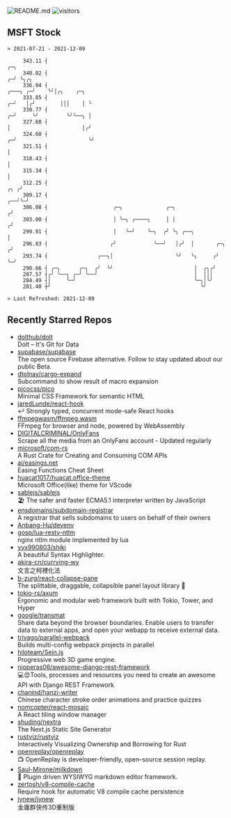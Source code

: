 ![README.md](https://github.com/Gerhut/Gerhut/workflows/README.md/badge.svg)
![visitors](https://visitors.vercel.app/Gerhut/Gerhut?token=8cf69d1f6813d272ef062726b6070c9be4ff72038cfe5a7ded7384a8da65d866)

## MSFT Stock

```
> 2021-07-21 - 2021-12-09

     343.11 ┤                                                                                    ╭─╮             
     340.02 ┤                                                                                  ╭─╯ ╰╮╭╮          
     336.94 ┤                                                                          ╭───╮ ╭─╯    ╰╯│╭╮    ╭─╮ 
     333.85 ┤                                                                        ╭─╯   │╭╯        │││    │ ╰ 
     330.77 ┤                                                                      ╭─╯     ╰╯         ╰╯╰──╮ │   
     327.68 ┤                                                                      │                       │╭╯   
     324.60 ┤                                                                    ╭─╯                       ╰╯    
     321.51 ┤                                                                    │                               
     318.43 ┤                                                                    │                               
     315.34 ┤                                                                    │                               
     312.25 ┤                                                                ╭╮ ╭╯                               
     309.17 ┤                                                             ╭──╯╰─╯                                
     306.08 ┤                     ╭─╮              ╭─╮                   ╭╯                                      
     303.00 ┤                     │ ╰─╮ ╭────╮     │ │                  ╭╯                                       
     299.91 ┤                     │   ╰─╯    ╰─╮  ╭╯ ╰╮ ╭──╮            │                                        
     296.83 ┤                    ╭╯            ╰──╯   │╭╯  │       ╭─╮ ╭╯                                        
     293.74 ┤                ╭──╮│                    ╰╯   ╰╮     ╭╯ ╰─╯                                         
     290.66 ┤ ╭─╮      ╭─╮  ╭╯  ╰╯                          │  ╭╮╭╯                                              
     287.57 ┤╭╯ ╰──╮ ╭─╯ ╰──╯                               │  │││                                               
     284.49 ┤│     ╰─╯                                      ╰─╮│╰╯                                               
     281.40 ┼╯                                                ╰╯                                                 

> Last Refreshed: 2021-12-09
```

## Recently Starred Repos

- [dolthub/dolt](https://github.com/dolthub/dolt)  
  Dolt – It's Git for Data
- [supabase/supabase](https://github.com/supabase/supabase)  
  The open source Firebase alternative. Follow to stay updated about our public Beta.
- [dtolnay/cargo-expand](https://github.com/dtolnay/cargo-expand)  
  Subcommand to show result of macro expansion
- [picocss/pico](https://github.com/picocss/pico)  
  Minimal CSS Framework for semantic HTML
- [jaredLunde/react-hook](https://github.com/jaredLunde/react-hook)  
  ↩ Strongly typed, concurrent mode-safe React hooks
- [ffmpegwasm/ffmpeg.wasm](https://github.com/ffmpegwasm/ffmpeg.wasm)  
  FFmpeg for browser and node, powered by WebAssembly
- [DIGITALCRIMINAL/OnlyFans](https://github.com/DIGITALCRIMINAL/OnlyFans)  
  Scrape all the media from an OnlyFans account - Updated regularly
- [microsoft/com-rs](https://github.com/microsoft/com-rs)  
  A Rust Crate for Creating and Consuming COM APIs
- [ai/easings.net](https://github.com/ai/easings.net)  
  Easing Functions Cheat Sheet
- [huacat1017/huacat.office-theme](https://github.com/huacat1017/huacat.office-theme)  
  Microsoft Office(like) theme for VScode
- [sablejs/sablejs](https://github.com/sablejs/sablejs)  
  🏖️ The safer and faster ECMA5.1 interpreter written by JavaScript
- [ensdomains/subdomain-registrar](https://github.com/ensdomains/subdomain-registrar)  
  A registrar that sells subdomains to users on behalf of their owners
- [Anbang-Hu/devenv](https://github.com/Anbang-Hu/devenv)  
- [gosp/lua-resty-ntlm](https://github.com/gosp/lua-resty-ntlm)  
  nginx ntlm module implemented by lua
- [yyx990803/shiki](https://github.com/yyx990803/shiki)  
  A beautiful Syntax Highlighter.
- [akira-cn/currying-wy](https://github.com/akira-cn/currying-wy)  
  文言之柯裡化法
- [b-zurg/react-collapse-pane](https://github.com/b-zurg/react-collapse-pane)  
  The splittable, draggable, collapsible panel layout library 🎉
- [tokio-rs/axum](https://github.com/tokio-rs/axum)  
  Ergonomic and modular web framework built with Tokio, Tower, and Hyper
- [google/transmat](https://github.com/google/transmat)  
  Share data beyond the browser boundaries. Enable users to transfer data to external apps, and open your webapp to receive external data.
- [trivago/parallel-webpack](https://github.com/trivago/parallel-webpack)  
  Builds multi-config webpack projects in parallel
- [hiloteam/Sein.js](https://github.com/hiloteam/Sein.js)  
  Progressive web 3D game engine.
- [nioperas06/awesome-django-rest-framework](https://github.com/nioperas06/awesome-django-rest-framework)  
   💻😍Tools, processes and resources you need to create an awesome API with Django REST Framework
- [chanind/hanzi-writer](https://github.com/chanind/hanzi-writer)  
  Chinese character stroke order animations and practice quizzes
- [nomcopter/react-mosaic](https://github.com/nomcopter/react-mosaic)  
  A React tiling window manager
- [shuding/nextra](https://github.com/shuding/nextra)  
  The Next.js Static Site Generator
- [rustviz/rustviz](https://github.com/rustviz/rustviz)  
  Interactively Visualizing Ownership and Borrowing for Rust
- [openreplay/openreplay](https://github.com/openreplay/openreplay)  
  :tv: OpenReplay is developer-friendly, open-source session replay.
- [Saul-Mirone/milkdown](https://github.com/Saul-Mirone/milkdown)  
  🍼 Plugin driven WYSIWYG  markdown editor framework.
- [zertosh/v8-compile-cache](https://github.com/zertosh/v8-compile-cache)  
  Require hook for automatic V8 compile cache persistence
- [jynew/jynew](https://github.com/jynew/jynew)  
  金庸群侠传3D重制版
